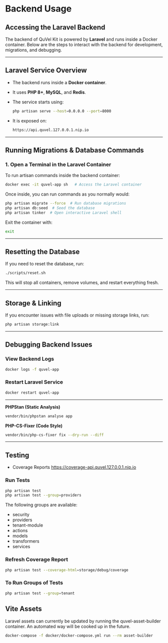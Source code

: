 # Backend Usage

## Accessing the Laravel Backend

The backend of QuVel Kit is powered by **Laravel** and runs inside a Docker container. Below are the steps to interact with the backend for development, migrations, and debugging.

---

## Laravel Service Overview

- The backend runs inside a **Docker container**.
- It uses **PHP 8+**, **MySQL**, and **Redis**.
- The service starts using:

  ```bash
  php artisan serve --host=0.0.0.0 --port=8000
  ```

- It is exposed on:

  ```bash
  https://api.quvel.127.0.0.1.nip.io
  ```

---

## Running Migrations & Database Commands

### **1️. Open a Terminal in the Laravel Container**

To run artisan commands inside the backend container:

```bash
docker exec -it quvel-app sh   # Access the Laravel container
```

Once inside, you can run commands as you normally would:

```bash
php artisan migrate --force  # Run database migrations
php artisan db:seed  # Seed the database
php artisan tinker  # Open interactive Laravel shell
```

Exit the container with:

```bash
exit
```

---

## Resetting the Database

If you need to reset the database, run:

```bash
./scripts/reset.sh
```

This will stop all containers, remove volumes, and restart everything fresh.

---

## Storage & Linking

If you encounter issues with file uploads or missing storage links, run:

```bash
php artisan storage:link
```

---

## Debugging Backend Issues

### View Backend Logs

```bash
docker logs -f quvel-app
```

### Restart Laravel Service

```bash
docker restart quvel-app
```

---

**PHPStan (Static Analysis)**  

```sh
vendor/bin/phpstan analyse app
```

**PHP-CS-Fixer (Code Style)**  

```sh
vendor/bin/php-cs-fixer fix --dry-run --diff
```

---

## Testing

- Coverage Reports <https://coverage-api.quvel.127.0.0.1.nip.io>

### Run Tests

```bash
php artisan test
php artisan test --group=providers
```

The following groups are available:

- security
- providers
- tenant-module
- actions
- models
- transformers
- services

### Refresh Coverage Report

```bash
php artisan test --coverage-html=storage/debug/coverage
```

### To Run Groups of Tests

```bash
php artisan test --group=tenant
```

## Vite Assets

Laravel assets can currently be updated by running the quvel-asset-builder container.
An automated way will be cooked up in the future.

```bash
docker-compose -f docker/docker-compose.yml run --rm asset-builder
```
